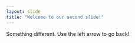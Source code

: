 ```yaml
---
layout: slide
title: "Welcome to our second slide!"
---
```

Something different.
Use the left arrow to go back!
